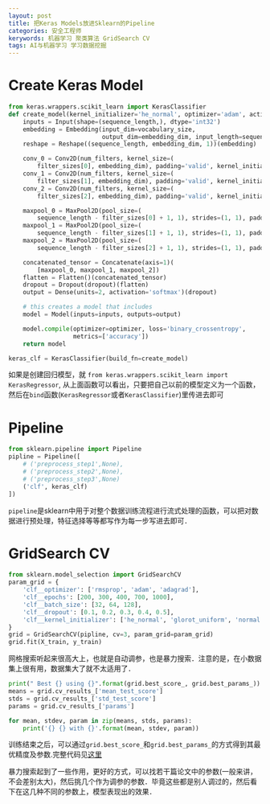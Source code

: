 ```yaml
---
layout: post
title: 把Keras Models放进Sklearn的Pipeline
categories: 安全工程师
kerywords: 机器学习 聚类算法 GridSearch CV
tags: AI与机器学习 学习数据挖掘
---
```


# Create Keras Model 
```python
from keras.wrappers.scikit_learn import KerasClassifier
def create_model(kernel_initializer='he_normal', optimizer='adam', activation='relu', dropout=0.5):
    inputs = Input(shape=(sequence_length,), dtype='int32')
    embedding = Embedding(input_dim=vocabulary_size,
                          output_dim=embedding_dim, input_length=sequence_length)(inputs)
    reshape = Reshape((sequence_length, embedding_dim, 1))(embedding)

    conv_0 = Conv2D(num_filters, kernel_size=(
        filter_sizes[0], embedding_dim), padding='valid', kernel_initializer=kernel_initializer, activation=activation)(reshape)
    conv_1 = Conv2D(num_filters, kernel_size=(
        filter_sizes[1], embedding_dim), padding='valid', kernel_initializer=kernel_initializer, activation=activation)(reshape)
    conv_2 = Conv2D(num_filters, kernel_size=(
        filter_sizes[2], embedding_dim), padding='valid', kernel_initializer=kernel_initializer, activation=activation)(reshape)

    maxpool_0 = MaxPool2D(pool_size=(
        sequence_length - filter_sizes[0] + 1, 1), strides=(1, 1), padding='valid')(conv_0)
    maxpool_1 = MaxPool2D(pool_size=(
        sequence_length - filter_sizes[1] + 1, 1), strides=(1, 1), padding='valid')(conv_1)
    maxpool_2 = MaxPool2D(pool_size=(
        sequence_length - filter_sizes[2] + 1, 1), strides=(1, 1), padding='valid')(conv_2)

    concatenated_tensor = Concatenate(axis=1)(
        [maxpool_0, maxpool_1, maxpool_2])
    flatten = Flatten()(concatenated_tensor)
    dropout = Dropout(dropout)(flatten)
    output = Dense(units=2, activation='softmax')(dropout)

    # this creates a model that includes
    model = Model(inputs=inputs, outputs=output)

    model.compile(optimizer=optimizer, loss='binary_crossentropy',
                  metrics=['accuracy'])
    return model

keras_clf = KerasClassifier(build_fn=create_model)
```
如果是创建回归模型，就 `from keras.wrappers.scikit_learn import KerasRegressor`, 从上面函数可以看出，只要把自己以前的模型定义为一个函数，然后在`bind`函数(`KerasRegressor`或者`KerasClassifier`)里传进去即可

# Pipeline
```python
from sklearn.pipeline import Pipeline
pipline = Pipeline([
    # ('preprocess_step1',None),
    # ('preprocess_step2',None),
    # ('preprocess_step3',None)
    ('clf', keras_clf)
])
```
`pipeline`是sklearn中用于对整个数据训练流程进行流式处理的函数，可以把对数据进行预处理，特征选择等等都写作为每一步写进去即可．

# GridSearch CV
```python
from sklearn.model_selection import GridSearchCV
param_grid = {
    'clf__optimizer': ['rmsprop', 'adam', 'adagrad'],
    'clf__epochs': [200, 300, 400, 700, 1000],
    'clf__batch_size': [32, 64, 128],
    'clf__dropout': [0.1, 0.2, 0.3, 0.4, 0.5],
    'clf__kernel_initializer': ['he_normal', 'glorot_uniform', 'normal', 'uniform']
}
grid = GridSearchCV(pipline, cv=3, param_grid=param_grid)
grid.fit(X_train, y_train)
```
网格搜索听起来很高大上，也就是自动调参，也是暴力搜索．注意的是，在小数据集上很有用，数据集大了就不太适用了．

```python
print(" Best {} using {}".format(grid.best_score_, grid.best_params_))
means = grid.cv_results_['mean_test_score']
stds = grid.cv_results_['std_test_score']
params = grid.cv_results_['params']

for mean, stdev, param in zip(means, stds, params):
    print('{} {} with {}'.format(mean, stdev, param))
```
训练结束之后，可以通过`grid.best_score_`和`grid.best_params_`的方式得到其最优精度及参数.完整代码见[这里](https://ghostbin.com/paste/44wcu)

暴力搜索起到了一些作用，更好的方式，可以找若干篇论文中的参数(一般来讲，不会差别太大)，然后挑几个作为调参的参数．毕竟这些都是别人调过的，然后看下在这几种不同的参数上，模型表现出的效果．
